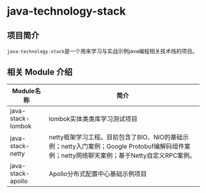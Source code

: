 # java-technology-stack
## 项目简介

`java-technology-stack`是一个用来学习与实战示例java编程相关技术栈的项目。

## 相关 Module 介绍

| Module名称        | 简介                                                         |
| ----------------- | ------------------------------------------------------------ |
| java-stack-lombok | lombok实体类类库学习测试项目                                 |
| java-stack-netty  | netty框架学习工程。目前包含了BIO、NIO的基础示例；netty入门案例；Google Protobuf编解码组件案例；netty网络聊天案例；基于Netty自定义RPC案例。 |
| java-stack-apollo | Apollo分布式配置中心基础示例项目                             |

